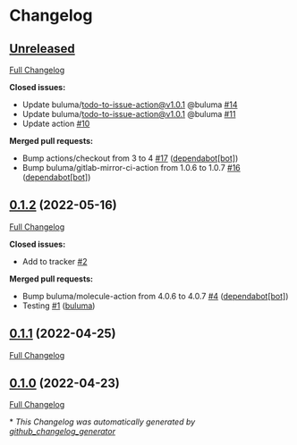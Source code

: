 # Changelog

## [Unreleased](https://github.com/buluma/ansible-role-timezone/tree/HEAD)

[Full Changelog](https://github.com/buluma/ansible-role-timezone/compare/0.1.2...HEAD)

**Closed issues:**

- Update buluma/todo-to-issue-action@v1.0.1 @buluma [\#14](https://github.com/buluma/ansible-role-timezone/issues/14)
- Update buluma/todo-to-issue-action@v1.0.1 @buluma [\#11](https://github.com/buluma/ansible-role-timezone/issues/11)
- Update action [\#10](https://github.com/buluma/ansible-role-timezone/issues/10)

**Merged pull requests:**

- Bump actions/checkout from 3 to 4 [\#17](https://github.com/buluma/ansible-role-timezone/pull/17) ([dependabot[bot]](https://github.com/apps/dependabot))
- Bump buluma/gitlab-mirror-ci-action from 1.0.6 to 1.0.7 [\#16](https://github.com/buluma/ansible-role-timezone/pull/16) ([dependabot[bot]](https://github.com/apps/dependabot))

## [0.1.2](https://github.com/buluma/ansible-role-timezone/tree/0.1.2) (2022-05-16)

[Full Changelog](https://github.com/buluma/ansible-role-timezone/compare/0.1.1...0.1.2)

**Closed issues:**

- Add to tracker [\#2](https://github.com/buluma/ansible-role-timezone/issues/2)

**Merged pull requests:**

- Bump buluma/molecule-action from 4.0.6 to 4.0.7 [\#4](https://github.com/buluma/ansible-role-timezone/pull/4) ([dependabot[bot]](https://github.com/apps/dependabot))
- Testing [\#1](https://github.com/buluma/ansible-role-timezone/pull/1) ([buluma](https://github.com/buluma))

## [0.1.1](https://github.com/buluma/ansible-role-timezone/tree/0.1.1) (2022-04-25)

[Full Changelog](https://github.com/buluma/ansible-role-timezone/compare/0.1.0...0.1.1)

## [0.1.0](https://github.com/buluma/ansible-role-timezone/tree/0.1.0) (2022-04-23)

[Full Changelog](https://github.com/buluma/ansible-role-timezone/compare/9bc46ffdd4d243d45c2a48f0ff8a604f6c58491a...0.1.0)



\* *This Changelog was automatically generated by [github_changelog_generator](https://github.com/github-changelog-generator/github-changelog-generator)*
